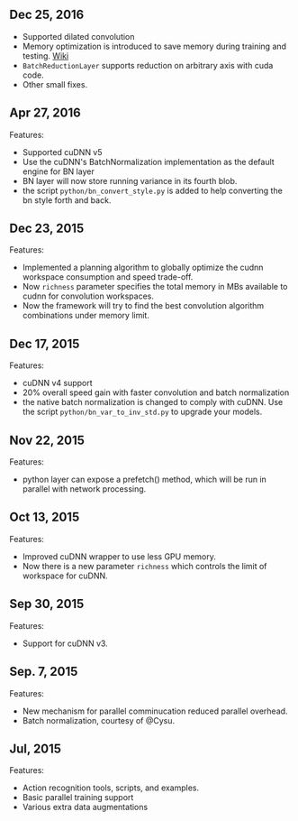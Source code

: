 ## Dec 25, 2016

  - Supported dilated convolution
  - Memory optimization is introduced to save memory during training and testing. [Wiki](https://github.com/yjxiong/caffe/wiki/Memory-Optimization)
  - `BatchReductionLayer` supports reduction on arbitrary axis with cuda code.
  - Other small fixes.

## Apr 27, 2016

Features:

  - Supported cuDNN v5
  - Use the cuDNN's BatchNormalization implementation as the default engine for BN layer
  - BN layer will now store running variance in its fourth blob.
  - the script `python/bn_convert_style.py` is added to help converting the bn style forth and back.

## Dec 23, 2015

Features:

  - Implemented a planning algorithm to globally optimize the cudnn workspace consumption and speed trade-off.
  - Now `richness` parameter specifies the total memory in MBs available to cudnn for convolution workspaces.
  - Now the framework will try to find the best convolution algorithm combinations under memory limit.
  
## Dec 17, 2015

Features:

  - cuDNN v4 support
  - 20% overall speed gain with faster convolution and batch normalization
  - the native batch normalization is changed to comply with cuDNN. Use the script `python/bn_var_to_inv_std.py` to upgrade your models.
  
## Nov 22, 2015

Features:
  - python layer can expose a prefetch() method, which will be run in parallel with network processing.
  
## Oct 13, 2015

Features:
  - Improved cuDNN wrapper to use less GPU memory. 
  - Now there is a new parameter `richness` which controls the limit of workspace for cuDNN.
  
## Sep 30, 2015

Features:
  - Support for cuDNN v3.
  
## Sep. 7, 2015

Features:
  - New mechanism for parallel comminucation reduced parallel overhead.
  - Batch normalization, courtesy of @Cysu.
  
## Jul, 2015

Features:
  - Action recognition tools, scripts, and examples.
  - Basic parallel training support
  - Various extra data augmentations
